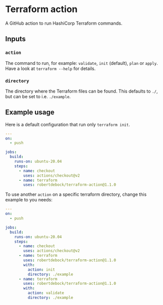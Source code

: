 # Terraform action

A GitHub action to run HashiCorp Terraform commands.

## Inputs

### `action`

The command to run, for example: `validate`, `init` (default), `plan` or `apply`. Have a look at `terraform --help` for details.

### `directory`

The directory where the Terraform files can be found. This defaults to `./`, but can be set to i.e. `./example`.

## Example usage

Here is a default configuration that run only `terraform init`.

```yaml
---
on:
  - push

jobs:
  build:
    runs-on: ubuntu-20.04
    steps:
      - name: checkout
        uses: actions/checkout@v2
      - name: terraform
        uses: robertdebock/terraform-action@1.1.0
```

To use another `action` on a specific terraform directory, change this example to you needs:

```yaml
---
on:
  - push

jobs:
  build:
    runs-on: ubuntu-20.04
    steps:
      - name: checkout
        uses: actions/checkout@v2
      - name: terraform
        uses: robertdebock/terraform-action@1.1.0
        with:
          action: init
          directory: ./example
      - name: terraform
        uses: robertdebock/terraform-action@1.1.0
        with:
          action: validate
          directory: ./example
```
